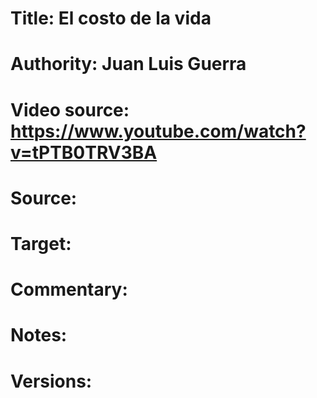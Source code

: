 # Title: El costo de la vida

# Authority: Juan Luis Guerra

# Video source: https://www.youtube.com/watch?v=tPTB0TRV3BA

# Source:

# Target:  

# Commentary:  

# Notes:  

# Versions:  